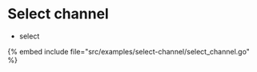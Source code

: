 # Select channel

* select

{% embed include file="src/examples/select-channel/select_channel.go" %}


